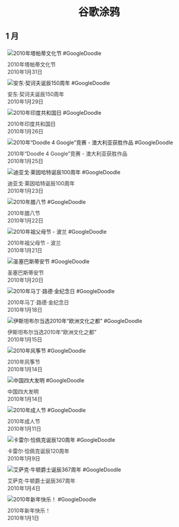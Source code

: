 
<h1 align="center"> 谷歌涂鸦 </h1>




## 1 月

<div class="image">


<img src="https://lh3.googleusercontent.com/ynE_cXthxDHhAEbHPUuFHvN3tVDKot3teSFQ4qWbeDpo8dl6AfyKZxrkswxOm9Tm_R7_icToqkqps9N5jXFNbQTgkNEuHHZ0WpZf8I3g=s660" alt="2010年塔帕蒂文化节 #GoogleDoodle" style="margin: 5px"/>
<div class="info" style="font-size: 14px; color:#333333; margin:5px"><div class="title">2010年塔帕蒂文化节</div><div class="date">2010年1月31日</div></div>

<img src="//www.google.com/logos/2010/chekhov2010-hp.gif" alt="安东·契诃夫诞辰150周年 #GoogleDoodle" style="margin: 5px"/>
<div class="info" style="font-size: 14px; color:#333333; margin:5px"><div class="title">安东·契诃夫诞辰150周年</div><div class="date">2010年1月29日</div></div>

<img src="https://lh3.googleusercontent.com/H5CgdybpJm6MujZ9wMWknHvVt2GIHfns9D11p_PV1QR8CDU-gTjUpMXW4z1Qi1How2nKkUMy-1FdCOaERV8VJmd51LbusdoGU0hlX4SI=s660" alt="2010年印度共和国日 #GoogleDoodle" style="margin: 5px"/>
<div class="info" style="font-size: 14px; color:#333333; margin:5px"><div class="title">2010年印度共和国日</div><div class="date">2010年1月26日</div></div>

<img src="//www.google.com/logos/2010/d4g_au-2010-hp.gif" alt="2010年“Doodle 4 Google”竞赛 - 澳大利亚获胜作品 #GoogleDoodle" style="margin: 5px"/>
<div class="info" style="font-size: 14px; color:#333333; margin:5px"><div class="title">2010年“Doodle 4 Google”竞赛 - 澳大利亚获胜作品</div><div class="date">2010年1月25日</div></div>

<img src="https://lh3.googleusercontent.com/rmjvAGQf1sU9BeKnebStm1m-4qz5x2E6LV3vSUvbt3JaY_PSyUVBW-kMU03SFR7GSIyqHA_cBApOsLP-7hkrQj3JmHlkmhkWUeNQr58=s660" alt="迪亚戈·莱因哈特诞辰100周年 #GoogleDoodle" style="margin: 5px"/>
<div class="info" style="font-size: 14px; color:#333333; margin:5px"><div class="title">迪亚戈·莱因哈特诞辰100周年</div><div class="date">2010年1月23日</div></div>

<img src="https://lh3.googleusercontent.com/fHy6pBhFNxi91vgGSv2gP2cD9w7BdOtQYBRYtKcOZwQWkIELMcNCCsG5U1Kjo_AV4lXSEeene2lB0-6ZqXF8dG_w7mWhV9CZ-YjqIbxb=s660" alt="2010年腊八节 #GoogleDoodle" style="margin: 5px"/>
<div class="info" style="font-size: 14px; color:#333333; margin:5px"><div class="title">2010年腊八节</div><div class="date">2010年1月22日</div></div>

<img src="https://lh3.googleusercontent.com/q5mAYH-7Gfz5zZvqw_0h3Ny5Ko79HiTWtwW72oISHzEIt9TsJm-nfTdyuHlkwWgDr_UT4OMykSdYfoU9ajgiDEj9kPq9ySfF3d_LYfZu=s660" alt="2010年祖父母节 - 波兰 #GoogleDoodle" style="margin: 5px"/>
<div class="info" style="font-size: 14px; color:#333333; margin:5px"><div class="title">2010年祖父母节 - 波兰</div><div class="date">2010年1月21日</div></div>

<img src="https://lh3.googleusercontent.com/xHvdmXuE9R5mlALeRdTVhPnMXxeRkaAA1uGZTwacDG05zyGUsqHobtj2b9V5YelP0t6vHWDPlrNUmv3_Mt8NBGUfFSAzQ5nVtFsSLE8s=s660" alt="圣塞巴斯蒂安节 #GoogleDoodle" style="margin: 5px"/>
<div class="info" style="font-size: 14px; color:#333333; margin:5px"><div class="title">圣塞巴斯蒂安节</div><div class="date">2010年1月20日</div></div>

<img src="https://lh3.googleusercontent.com/UpBvPk7w5SBBndpg4mWuKqyxr_1gFBOWOgct3wEp6-oyHDl9n6FY1dYTCEogAl_26nR9wS5AhIQ5bZSUuP86l4gPE0G3h1Z4h6C462M=s660" alt="2010年马丁·路德·金纪念日 #GoogleDoodle" style="margin: 5px"/>
<div class="info" style="font-size: 14px; color:#333333; margin:5px"><div class="title">2010年马丁·路德·金纪念日</div><div class="date">2010年1月18日</div></div>

<img src="https://lh3.googleusercontent.com/eVWdnh6y1een-oSnycQkHyGkM8KuKWDMYqb3C6wh8wPbzbqKk37vzTpjdoHuHeIzNkx9FSETwtAv5FJRhD2UKMj3ZEQBH2dW3BJ1CcsV=s660" alt="伊斯坦布尔当选2010年“欧洲文化之都” #GoogleDoodle" style="margin: 5px"/>
<div class="info" style="font-size: 14px; color:#333333; margin:5px"><div class="title">伊斯坦布尔当选2010年“欧洲文化之都”</div><div class="date">2010年1月15日</div></div>

<img src="https://lh3.googleusercontent.com/nlQCtLhIOO2xl0_h2u2ojqzp_wkjd_xQs_z3TTDC-qlnnY96CrBvw7uY8ZkIbXb-gNaTfHfAeGxru9ZLUtuKRfSe2mQouHeSk89S_sKbCw=s660" alt="2010年风筝节 #GoogleDoodle" style="margin: 5px"/>
<div class="info" style="font-size: 14px; color:#333333; margin:5px"><div class="title">2010年风筝节</div><div class="date">2010年1月14日</div></div>

<img src="https://lh3.googleusercontent.com/Wc6Rfw9Sz7YtSF-jgIxhDpqWtXXkdnbdnSBHVyw8IBUTeis-XJEM7yXbnNVnSI5G5-ZJXycv0wKLwyt-ihRACu5qnNG-4fVJx-XfaTA=s660" alt="中国四大发明 #GoogleDoodle" style="margin: 5px"/>
<div class="info" style="font-size: 14px; color:#333333; margin:5px"><div class="title">中国四大发明</div><div class="date">2010年1月14日</div></div>

<img src="https://lh3.googleusercontent.com/lvXzhBa92eBSjvPhX6MF-bVJp_mIwFWxBriTP0oQazyMhs-zDDz5_YTwqjp-eB5Sap_hUZlnbvm2VyDjj1TjaVoaNxDBXsFRHeNGrHAO=s660" alt="2010年成人节 #GoogleDoodle" style="margin: 5px"/>
<div class="info" style="font-size: 14px; color:#333333; margin:5px"><div class="title">2010年成人节</div><div class="date">2010年1月11日</div></div>

<img src="https://lh3.googleusercontent.com/NNh8uk55kVoq3lsKTBVMouRCo56Yyp-klnVZjIe-2NoTFQqfIzDnYvVYOdeFuG25HXoqa_34dTcKWIP7HO43qmdSiXm1qbMBTlFLcrXE=s660" alt="卡雷尔·恰佩克诞辰120周年 #GoogleDoodle" style="margin: 5px"/>
<div class="info" style="font-size: 14px; color:#333333; margin:5px"><div class="title">卡雷尔·恰佩克诞辰120周年</div><div class="date">2010年1月9日</div></div>

<img src="https://lh3.googleusercontent.com/HjB7uLqgWguumVkA5aDFRtHUYQEXieBYf5kMZCen8R11W9M2FAsfTDcXTY3s3NnaBcgI-5MaBRKzcnqHOwoZ2Cn3TMPBvmTWmoEphfQ=s660" alt="艾萨克·牛顿爵士诞辰367周年 #GoogleDoodle" style="margin: 5px"/>
<div class="info" style="font-size: 14px; color:#333333; margin:5px"><div class="title">艾萨克·牛顿爵士诞辰367周年</div><div class="date">2010年1月4日</div></div>

<img src="https://lh3.googleusercontent.com/LFi25lHoSlXWaGLSjvfcXx4CWpw_uo46zSFv6H6dVgcYFh6CMLIQU1hi6ngGQVj4yW-a1uURHnVhwGsMIqUW6ErcyPkP40AO3Oh3-BwU=s660" alt="2010年新年快乐！ #GoogleDoodle" style="margin: 5px"/>
<div class="info" style="font-size: 14px; color:#333333; margin:5px"><div class="title">2010年新年快乐！</div><div class="date">2010年1月1日</div></div>

</div>








